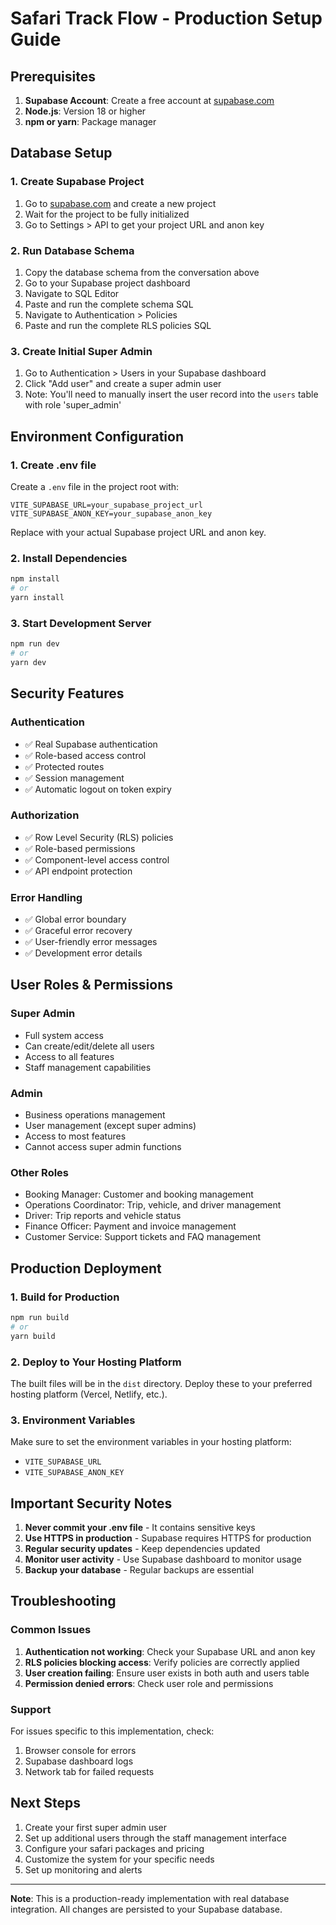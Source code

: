 # Safari Track Flow - Production Setup Guide

## Prerequisites

1. **Supabase Account**: Create a free account at [supabase.com](https://supabase.com)
2. **Node.js**: Version 18 or higher
3. **npm or yarn**: Package manager

## Database Setup

### 1. Create Supabase Project

1. Go to [supabase.com](https://supabase.com) and create a new project
2. Wait for the project to be fully initialized
3. Go to Settings > API to get your project URL and anon key

### 2. Run Database Schema

1. Copy the database schema from the conversation above
2. Go to your Supabase project dashboard
3. Navigate to SQL Editor
4. Paste and run the complete schema SQL
5. Navigate to Authentication > Policies
6. Paste and run the complete RLS policies SQL

### 3. Create Initial Super Admin

1. Go to Authentication > Users in your Supabase dashboard
2. Click "Add user" and create a super admin user
3. Note: You'll need to manually insert the user record into the `users` table with role 'super_admin'

## Environment Configuration

### 1. Create .env file

Create a `.env` file in the project root with:

```env
VITE_SUPABASE_URL=your_supabase_project_url
VITE_SUPABASE_ANON_KEY=your_supabase_anon_key
```

Replace with your actual Supabase project URL and anon key.

### 2. Install Dependencies

```bash
npm install
# or
yarn install
```

### 3. Start Development Server

```bash
npm run dev
# or
yarn dev
```

## Security Features

### Authentication
- ✅ Real Supabase authentication
- ✅ Role-based access control
- ✅ Protected routes
- ✅ Session management
- ✅ Automatic logout on token expiry

### Authorization
- ✅ Row Level Security (RLS) policies
- ✅ Role-based permissions
- ✅ Component-level access control
- ✅ API endpoint protection

### Error Handling
- ✅ Global error boundary
- ✅ Graceful error recovery
- ✅ User-friendly error messages
- ✅ Development error details

## User Roles & Permissions

### Super Admin
- Full system access
- Can create/edit/delete all users
- Access to all features
- Staff management capabilities

### Admin
- Business operations management
- User management (except super admins)
- Access to most features
- Cannot access super admin functions

### Other Roles
- Booking Manager: Customer and booking management
- Operations Coordinator: Trip, vehicle, and driver management
- Driver: Trip reports and vehicle status
- Finance Officer: Payment and invoice management
- Customer Service: Support tickets and FAQ management

## Production Deployment

### 1. Build for Production

```bash
npm run build
# or
yarn build
```

### 2. Deploy to Your Hosting Platform

The built files will be in the `dist` directory. Deploy these to your preferred hosting platform (Vercel, Netlify, etc.).

### 3. Environment Variables

Make sure to set the environment variables in your hosting platform:
- `VITE_SUPABASE_URL`
- `VITE_SUPABASE_ANON_KEY`

## Important Security Notes

1. **Never commit your .env file** - It contains sensitive keys
2. **Use HTTPS in production** - Supabase requires HTTPS for production
3. **Regular security updates** - Keep dependencies updated
4. **Monitor user activity** - Use Supabase dashboard to monitor usage
5. **Backup your database** - Regular backups are essential

## Troubleshooting

### Common Issues

1. **Authentication not working**: Check your Supabase URL and anon key
2. **RLS policies blocking access**: Verify policies are correctly applied
3. **User creation failing**: Ensure user exists in both auth and users table
4. **Permission denied errors**: Check user role and permissions

### Support

For issues specific to this implementation, check:
1. Browser console for errors
2. Supabase dashboard logs
3. Network tab for failed requests

## Next Steps

1. Create your first super admin user
2. Set up additional users through the staff management interface
3. Configure your safari packages and pricing
4. Customize the system for your specific needs
5. Set up monitoring and alerts

---

**Note**: This is a production-ready implementation with real database integration. All changes are persisted to your Supabase database.
